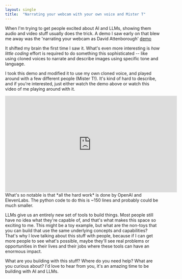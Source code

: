 ```yaml
---
layout: single
title:  "Narrating your webcam with your own voice and Mister T"
---
```


When I'm trying to get people excited about AI and LLMs, showing them audio and video stuff usually does the trick. A demo I saw early on that blew me away was the 'narrating your webcam as David Attenborough' [demo](https://x.com/charliebholtz/status/1724815159590293764)

It shifted my brain the first time I saw it. What's even more interesting is *how little coding* effort is required to do something this sophisticated -- like using cloned voices to narrate and describe images using specific tone and language. 

I took this demo and modified it to use my own cloned voice, and played around with a few different people (Mister T!). It's kind of hard to describe, and if you're interested, just either watch the demo above or watch this video of me playing around with it.

<iframe width="560" height="315" src="https://www.youtube.com/embed/Cd6lmvaaS2U?si=gRlog1mqyMDkWIUF" title="YouTube video player" frameborder="0" allow="accelerometer; autoplay; clipboard-write; encrypted-media; gyroscope; picture-in-picture; web-share" referrerpolicy="strict-origin-when-cross-origin" allowfullscreen></iframe>

<br/>
What's so notable is that *all the hard work* is done by OpenAI and ElevenLabs. The python code to do this is ~150 lines and probably could be much smaller. 

LLMs give us an entirely new set of tools to build things. Most people still have no idea what they're capable of, and that's what makes this space so exciting to me. This might be a toy example, but what are the non-toys that you can build that use the same underlying concepts and capabilities? That's why I love talking about this stuff with people, because if I can get more people to see what's possible, maybe they'll see real problems or opportunities in their lives and their jobs where these tools can have an enormous impact.

What are you building with this stuff? Where do you need help? What are you curious about? I'd love to hear from you, it's an amazing time to be building with AI and LLMs.